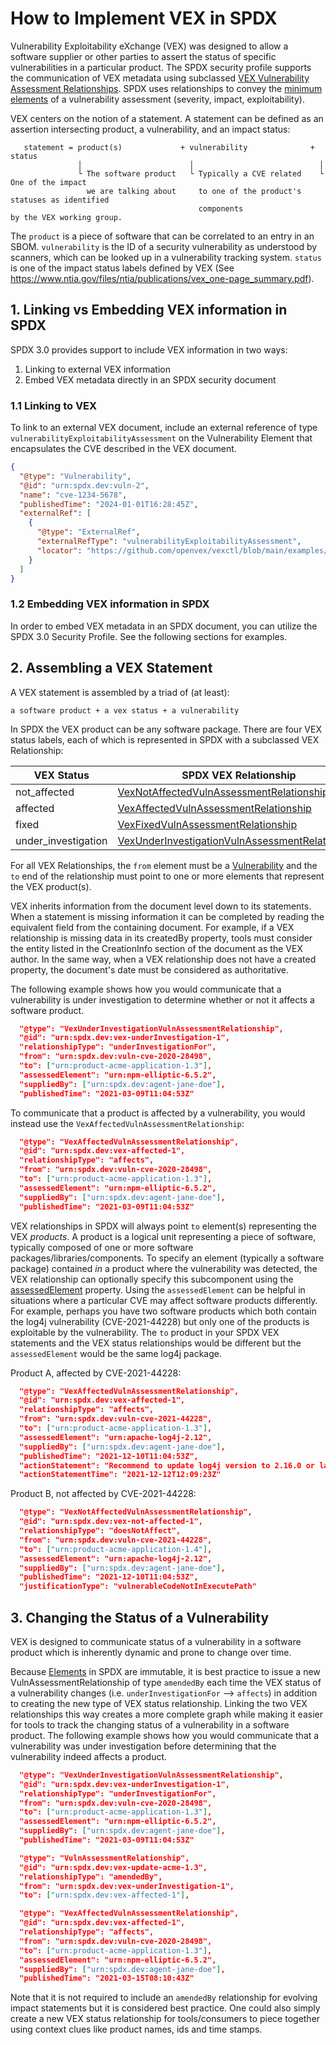# How to Implement VEX in SPDX

Vulnerability Exploitability eXchange (VEX) was designed to allow a software supplier or other parties to assert the status of specific vulnerabilities in a particular product. The SPDX security profile supports the communication of VEX metadata using subclassed [VEX Vulnerability Assessment Relationships](https://spdx.github.io/spdx-spec/v3.0/model/Security/Classes/VexVulnAssessmentRelationship/). SPDX uses relationships to convey the [minimum elements](https://www.cisa.gov/sites/default/files/2023-04/minimum-requirements-for-vex-508c.pdf) of a vulnerability assessment (severity, impact, exploitability).

VEX centers on the notion of a statement. A statement can be defined as an assertion intersecting product, a vulnerability, and an impact status:

```text
   statement = product(s)             + vulnerability              + status
               │                        │                            │
               └ The software product   └ Typically a CVE related    └ One of the impact
                 we are talking about     to one of the product's      statuses as identified
                                          components                   by the VEX working group.
```

The `product` is a piece of software that can be correlated to an entry in an SBOM. `vulnerability` is the ID of a security vulnerability as understood by scanners, which can be looked up in a vulnerability tracking system. `status` is one of the impact status labels defined by VEX (See <https://www.ntia.gov/files/ntia/publications/vex_one-page_summary.pdf>).

## 1. Linking vs Embedding VEX information in SPDX

SPDX 3.0 provides support to include VEX information in two ways:

1) Linking to external VEX information
2) Embed VEX metadata directly in an SPDX security document

### 1.1 Linking to VEX

To link to an external VEX document, include an external reference of type `vulnerabilityExploitabilityAssessment` on the Vulnerability Element that encapsulates the CVE described in the VEX document.

```json
{
  "@type": "Vulnerability",
  "@id": "urn:spdx.dev:vuln-2",
  "name": "cve-1234-5678",
  "publishedTime": "2024-01-01T16:28:45Z",
  "externalRef": [
    {
      "@type": "ExternalRef",
      "externalRefType": "vulnerabilityExploitabilityAssessment",
      "locator": "https://github.com/openvex/vexctl/blob/main/examples/openvex/document1.vex.json"
    }
  ]
}
```

### 1.2 Embedding VEX information in SPDX

In order to embed VEX metadata in an SPDX document, you can utilize the SPDX 3.0 Security Profile. See the following sections for examples.

## 2. Assembling a VEX Statement

A VEX statement is assembled by a triad of (at least):

```a software product + a vex status + a vulnerability```

In SPDX the VEX product can be any software package. There are four VEX status labels, each of which is represented in SPDX with a subclassed VEX Relationship:

| VEX Status | SPDX VEX Relationship |
| --- | --- |
| not_affected | [VexNotAffectedVulnAssessmentRelationship](https://spdx.github.io/spdx-spec/v3.0/model/Security/Classes/VexNotAffectedVulnAssessmentRelationship/) |
| affected | [VexAffectedVulnAssessmentRelationship](https://spdx.github.io/spdx-spec/v3.0/model/Security/Classes/VexAffectedVulnAssessmentRelationship/) |
| fixed | [VexFixedVulnAssessmentRelationship](https://spdx.github.io/spdx-spec/v3.0/model/Security/Classes/VexFixedVulnAssessmentRelationship/) |
| under_investigation | [VexUnderInvestigationVulnAssessmentRelationship](https://spdx.github.io/spdx-spec/v3.0/model/Security/Classes/VexUnderInvestigationVulnAssessmentRelationship/) |

For all VEX Relationships, the `from` element must be a [Vulnerability](https://spdx.github.io/spdx-spec/v3.0/model/Security/Classes/Vulnerability/) and the `to` end of the relationship must point to one or more elements that represent the VEX product(s).

VEX inherits information from the document level down to its statements. When a statement is missing information it can be completed by reading the equivalent field from the containing document. For example, if a VEX relationship is missing data in its createdBy property, tools must consider the entity listed in the CreationInfo section of the document as the VEX author. In the same way, when a VEX relationship does not have a created property, the document's date must be considered as authoritative.

The following example shows how you would communicate that a vulnerability is under investigation to determine whether or not it affects a software product.

```json
  "@type": "VexUnderInvestigationVulnAssessmentRelationship",
  "@id": "urn:spdx.dev:vex-underInvestigation-1",
  "relationshipType": "underInvestigationFor",
  "from": "urn:spdx.dev:vuln-cve-2020-28498",
  "to": ["urn:product-acme-application-1.3"],
  "assessedElement": "urn:npm-elliptic-6.5.2",
  "suppliedBy": ["urn:spdx.dev:agent-jane-doe"],
  "publishedTime": "2021-03-09T11:04:53Z"
```

To communicate that a product is affected by a vulnerability, you would instead use the `VexAffectedVulnAssessmentRelationship`:

```json
  "@type": "VexAffectedVulnAssessmentRelationship",
  "@id": "urn:spdx.dev:vex-affected-1",
  "relationshipType": "affects",
  "from": "urn:spdx.dev:vuln-cve-2020-28498",
  "to": ["urn:product-acme-application-1.3"],
  "assessedElement": "urn:npm-elliptic-6.5.2",
  "suppliedBy": ["urn:spdx.dev:agent-jane-doe"],
  "publishedTime": "2021-03-09T11:04:53Z"
```

VEX relationships in SPDX will always point `to` element(s) representing the VEX *products*. A product is a logical unit representing a piece of software, typically composed of one or more software packages/libraries/components. To specify an element (typically a software package) contained *in* a product where the vulnerability was detected, the VEX relationship can optionally specify this subcomponent using the [assessedElement](https://spdx.github.io/spdx-spec/v3.0/model/Security/Properties/assessedElement/) property. Using the `assessedElement` can be helpful in situations where a particular CVE may affect software products differently. For example, perhaps you have two software products which both contain the log4j vulnerability (CVE-2021-44228) but only one of the products is exploitable by the vulnerability. The `to` product in your SPDX VEX statements and the VEX status relationships would be different but the `assessedElement` would be the same log4j package.

Product A, affected by CVE-2021-44228:

```json
  "@type": "VexAffectedVulnAssessmentRelationship",
  "@id": "urn:spdx.dev:vex-affected-1",
  "relationshipType": "affects",
  "from": "urn:spdx.dev:vuln-cve-2021-44228",
  "to": ["urn:product-acme-application-1.3"],
  "assessedElement": "urn:apache-log4j-2.12",
  "suppliedBy": ["urn:spdx.dev:agent-jane-doe"],
  "publishedTime": "2021-12-10T11:04:53Z",
  "actionStatement": "Recommend to update log4j version to 2.16.0 or later"
  "actionStatementTime": "2021-12-12T12:09:23Z"
```

Product B, not affected by CVE-2021-44228:

```json
  "@type": "VexNotAffectedVulnAssessmentRelationship",
  "@id": "urn:spdx.dev:vex-not-affected-1",
  "relationshipType": "doesNotAffect",
  "from": "urn:spdx.dev:vuln-cve-2021-44228",
  "to": ["urn:product-acme-application-1.4"],
  "assessedElement": "urn:apache-log4j-2.12",
  "suppliedBy": ["urn:spdx.dev:agent-jane-doe"],
  "publishedTime": "2021-12-10T11:04:53Z",
  "justificationType": "vulnerableCodeNotInExecutePath"
```

## 3. Changing the Status of a Vulnerability

VEX is designed to communicate status of a vulnerability in a software product which is inherently dynamic and prone to change over time.

Because [Elements](https://spdx.github.io/spdx-spec/v3.0/model/Core/Classes/Element/) in SPDX are immutable, it is best practice to issue a new VulnAssessmentRelationship of type `amendedBy` each time the VEX status of a vulnerability changes (i.e. `underInvestigationFor` --> `affects`) in addition to creating the new type of VEX status relationship. Linking the two VEX relationships this way creates a more complete graph while making it easier for tools to track the changing status of a vulnerability in a software product.  The following example shows how you would communicate that a vulnerability was under investigation before determining that the vulnerability indeed affects a product.

```json
  "@type": "VexUnderInvestigationVulnAssessmentRelationship",
  "@id": "urn:spdx.dev:vex-underInvestigation-1",
  "relationshipType": "underInvestigationFor",
  "from": "urn:spdx.dev:vuln-cve-2020-28498",
  "to": ["urn:product-acme-application-1.3"],
  "assessedElement": "urn:npm-elliptic-6.5.2",
  "suppliedBy": ["urn:spdx.dev:agent-jane-doe"],
  "publishedTime": "2021-03-09T11:04:53Z"

  "@type": "VulnAssessmentRelationship",
  "@id": "urn:spdx.dev:vex-update-acme-1.3",
  "relationshipType": "amendedBy",
  "from": "urn:spdx.dev:vex-underInvestigation-1",
  "to": ["urn:spdx.dev:vex-affected-1"],

  "@type": "VexAffectedVulnAssessmentRelationship",
  "@id": "urn:spdx.dev:vex-affected-1",
  "relationshipType": "affects",
  "from": "urn:spdx.dev:vuln-cve-2020-28498",
  "to": ["urn:product-acme-application-1.3"],
  "assessedElement": "urn:npm-elliptic-6.5.2",
  "suppliedBy": ["urn:spdx.dev:agent-jane-doe"],
  "publishedTime": "2021-03-15T08:10:43Z"
```

Note that it is not required to include an `amendedBy` relationship for evolving impact statements but it is considered best practice. One could also simply create a new VEX status relationship for tools/consumers to piece together using context clues like product names, ids and time stamps.
